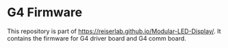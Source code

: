 # G4 Firmware

This repository is part of <https://reiserlab.github.io/Modular-LED-Display/>. It contains the firmware for G4 driver board and G4 comm board.